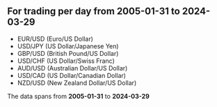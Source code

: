 ## For trading per day from 2005-01-31 to 2024-03-29
- EUR/USD (Euro/US Dollar)
- USD/JPY (US Dollar/Japanese Yen)
- GBP/USD (British Pound/US Dollar)
- USD/CHF (US Dollar/Swiss Franc)
- AUD/USD (Australian Dollar/US Dollar)
- USD/CAD (US Dollar/Canadian Dollar)
- NZD/USD (New Zealand Dollar/US Dollar)

The data spans from **2005-01-31** to **2024-03-29** 
